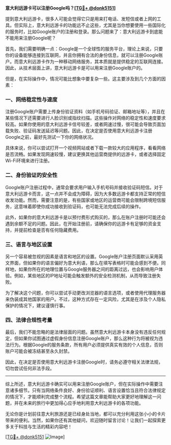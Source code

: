 **意大利远游卡可以注册Google吗？[[TG💪+ @donk5151](https://t.me/s/donk5151)]**

提到意大利远游卡，很多人可能会觉得它只是用来打电话、发短信或者上网的工具。但实际上，意大利远游卡的功能远不止这些，尤其是当你想要使用一些国际化的服务时，比如Google账户的注册和登录。那么问题来了：意大利远游卡到底能不能用来注册Google呢？

首先，我们需要明确一点：Google是一个全球性的服务平台，理论上来说，只要你的设备能够连接到互联网，并且你拥有合法的身份信息，就可以注册Google账户。而意大利远游卡作为一种移动网络服务，其本质就是提供稳定的互联网连接。因此，从技术层面上讲，意大利远游卡是可以用来注册Google账户的。

但是，在实际操作中，情况可能比想象中要复杂一些。这主要涉及到几个方面的因素：

### **一、网络稳定性与速度**

注册Google账户需要上传身份验证资料（如手机号码验证、邮箱地址等），并且在某些情况下还需要进行人脸识别或指纹扫描。这些操作对网络的稳定性和速度要求较高。如果你使用的意大利远游卡信号较差，或者网速过慢，很可能会导致页面加载失败、验证码发送延迟等问题。因此，在决定是否使用意大利远游卡注册Google之前，最好先测试一下你的网络状况。

具体来说，你可以尝试打开一个视频网站或者下载一款较大的应用程序，看看网络是否流畅。如果发现网速较慢，建议更换其他运营商提供的远游卡，或者选择固定Wi-Fi环境来进行注册。

### **二、身份验证的安全性**

Google账户注册过程中，通常会要求用户输入手机号码并接收验证码短信。对于意大利远游卡而言，这一点并不会成为障碍，因为大多数远游卡都支持正常的短信收发功能。然而，需要注意的是，有些国家或地区的运营商可能会限制跨境短信服务，这意味着即使你成功接收到验证码，也可能无法完成后续的操作。

此外，如果你的意大利远游卡是以预付费形式购买的，那么在账户注册时可能还会遇到余额不足的问题。因此，在开始注册前，请确保你的远游卡有足够的资金支持，并提前检查是否有任何隐藏费用。

### **三、语言与地区设置**

另一个容易被忽视的因素是语言和地区的设置。Google账户注册页面默认采用英文界面，但如果你的语言偏好为意大利语，那么在填写表格时可能会感到不便。同样地，如果你所在的地理位置与Google服务器之间的距离过远，也会影响用户体验。例如，某些地区的IP地址可能会触发额外的安全检测机制，从而导致注册失败。

为了解决这个问题，你可以尝试手动更改浏览器的语言选项，或者使用代理服务器来伪装成其他国家的用户。不过，这种方式存在一定风险，尤其是在涉及个人隐私保护的情况下，建议谨慎行事。

### **四、法律合规性考量**

最后，我们不能忽略的是法律层面的问题。虽然意大利远游卡本身没有违反任何规定，但如果你试图通过虚假身份信息注册Google账户，那么这种行为将被视为违法行为。根据Google的服务条款，所有用户必须提供真实有效的个人信息，否则账户可能会被冻结甚至永久封禁。

因此，在决定是否使用意大利远游卡注册Google时，请务必遵守相关法律法规，切勿尝试任何非法手段。

---

综上所述，意大利远游卡确实可以用来注册Google账户，但在实际操作中需要注意诸多细节。只有当网络条件良好、身份验证顺利、语言设置恰当且符合法律规定的情况下，才能顺利完成整个流程。希望这篇文章能帮助大家更好地理解这一问题，并在未来的旅行中更加得心应手地利用意大利远游卡的各项功能。

无论你是计划前往意大利旅游还是已经身处当地，都可以充分利用这张小小的卡片带来的便利。当然，如果你还有其他疑问，欢迎随时留言讨论！让我们一起探索更多关于科技与生活的精彩内容吧！

[[TG💪+ @donk5151](https://t.me/s/donk5151) ![Image](https://i.postimg.cc/rwNCRYN7/Snipaste-2025-04-30-17-27-05.png)]